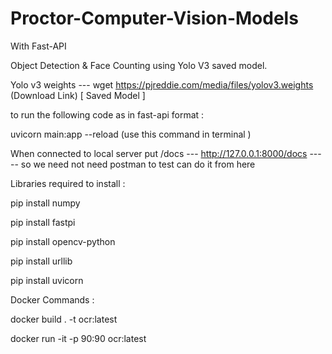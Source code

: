 # Proctor-Computer-Vision-Models
With Fast-API

Object Detection &amp; Face Counting using Yolo V3 saved model.

Yolo v3 weights --- wget https://pjreddie.com/media/files/yolov3.weights (Download Link) [ Saved Model ]

to run the following code as in fast-api format :

uvicorn main:app --reload (use this command in terminal )

When connected to local server put /docs --- http://127.0.0.1:8000/docs ----- so we need not need postman to test can do it from here

Libraries required to install :

pip install numpy

pip install fastpi

pip install opencv-python

pip install urllib

pip install uvicorn

Docker Commands :

docker build . -t ocr:latest

docker run -it -p 90:90 ocr:latest
